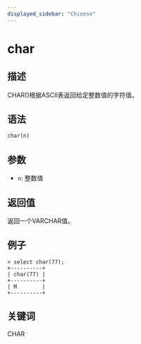 ```yaml
---
displayed_sidebar: "Chinese"
---
```


# char 

## 描述

CHAR()根据ASCII表返回给定整数值的字符值。

## 语法

```Haskell
char(n)
```

## 参数

- `n`: 整数值

## 返回值

返回一个VARCHAR值。

## 例子

```Plain Text
> select char(77);
+----------+
| char(77) |
+----------+
| M        |
+----------+
```

## 关键词

CHAR